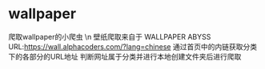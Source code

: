 # wallpaper
爬取wallpaper的小爬虫 \n
壁纸爬取来自于 WALLPAPER ABYSS URL:https://wall.alphacoders.com/?lang=chinese
通过首页中的内链获取分类下的各部分的URL地址
判断网址属于分类并进行本地创建文件夹后进行爬取
